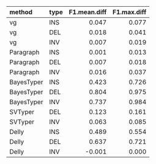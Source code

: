 |method     |type | F1.mean.diff| F1.max.diff|
|:----------|:----|------------:|-----------:|
|vg         |INS  |        0.047|       0.077|
|vg         |DEL  |        0.018|       0.041|
|vg         |INV  |        0.007|       0.019|
|Paragraph  |INS  |        0.001|       0.013|
|Paragraph  |DEL  |        0.007|       0.018|
|Paragraph  |INV  |        0.016|       0.037|
|BayesTyper |INS  |        0.423|       0.726|
|BayesTyper |DEL  |        0.804|       0.975|
|BayesTyper |INV  |        0.737|       0.984|
|SVTyper    |DEL  |        0.123|       0.161|
|SVTyper    |INV  |        0.063|       0.085|
|Delly      |INS  |        0.489|       0.554|
|Delly      |DEL  |        0.637|       0.721|
|Delly      |INV  |       -0.001|       0.000|
